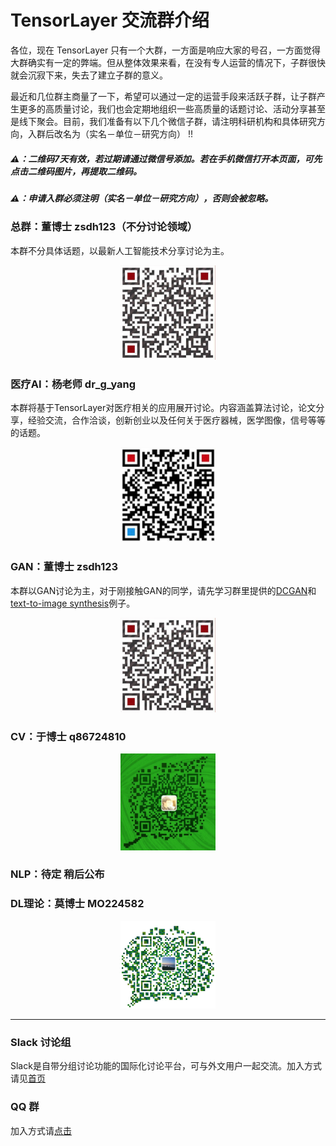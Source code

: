 # TensorLayer 交流群介绍
各位，现在 TensorLayer 只有一个大群，一方面是响应大家的号召，一方面觉得大群确实有一定的弊端。但从整体效果来看，在没有专人运营的情况下，子群很快就会沉寂下来，失去了建立子群的意义。     

最近和几位群主商量了一下，希望可以通过一定的运营手段来活跃子群，让子群产生更多的高质量讨论，我们也会定期地组织一些高质量的话题讨论、活动分享甚至是线下聚会。目前，我们准备有以下几个微信子群，请注明科研机构和具体研究方向，入群后改名为（实名－单位－研究方向） !!

##### ⚠️：二维码7天有效，若过期请通过微信号添加。若在手机微信打开本页面，可先点击二维码图片，再提取二维码。
##### ⚠️：申请入群必须注明（实名－单位－研究方向），否则会被忽略。

### 总群：董博士 zsdh123（不分讨论领域）
本群不分具体话题，以最新人工智能技术分享讨论为主。
<div align="center">
	<img src="images/donghao.jpeg" width="30%" height="30%"/>
</div>

### 医疗AI：杨老师 dr\_g\_yang    
本群将基于TensorLayer对医疗相关的应用展开讨论。内容涵盖算法讨论，论文分享，经验交流，合作洽谈，创新创业以及任何关于医疗器械，医学图像，信号等等的话题。
<div align="center">
	<img src="images/yangguang.jpeg" width="30%" height="30%"/>
</div>

### GAN：董博士 zsdh123
本群以GAN讨论为主，对于刚接触GAN的同学，请先学习群里提供的[DCGAN](https://github.com/zsdonghao/dcgan)和[text-to-image synthesis](https://github.com/zsdonghao/text-to-image)例子。
<div align="center">
	<img src="images/donghao.jpeg" width="30%" height="30%"/>
</div>

### CV：于博士 q86724810

<div align="center">
	<img src="images/yusimiao.jpeg" width="30%" height="30%"/>
</div>

### NLP：待定 稍后公布


### DL理论：莫博士 MO224582

<div align="center">
	<img src="images/moyuanhan.jpeg" width="30%" height="30%"/>
</div>

---
### Slack 讨论组
Slack是自带分组讨论功能的国际化讨论平台，可与外文用户一起交流。加入方式请见[首页](https://github.com/zsdonghao/tensorlayer)

### QQ 群
加入方式请[点击](https://github.com/zsdonghao/tensorlayer/blob/master/img/img_qq.png)



